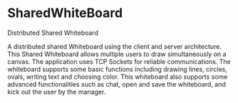 # SharedWhiteBoard
Distributed Shared Whiteboard

A distributed shared Whiteboard using the client and server architecture. This Shared Whiteboard allows multiple users to draw simultaneously on a canvas. The application uses TCP Sockets for reliable communications. The whiteboard supports some basic functions including drawing lines, circles, ovals, writing text and choosing color. This whiteboard also supports some advanced functionalities such as chat, open and save the whiteboard, and kick out the user by the manager.
